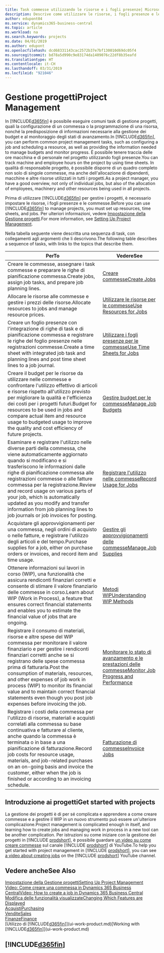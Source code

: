 ```yaml
---
title: Task commesse utilizzando le risorse e i fogli presenze| Microsoft Docs
description: Descrive come utilizzare le risorse, i fogli presenze e le commesse per gestire progetti.
author: edupont04
ms.service: dynamics365-business-central
ms.topic: article
ms.workload: na
ms.search.keywords: projects
ms.date: 04/01/2019
ms.author: edupont
ms.openlocfilehash: dcd68331143cac2572b37e7bf130010d69dc05f4
ms.sourcegitcommit: bd78a5d990c9e83174da1409076c22df8b35eafd
ms.translationtype: HT
ms.contentlocale: it-CH
ms.lasthandoff: 03/31/2019
ms.locfileid: "921046"
---
```

# <a name="project-management"></a><span data-ttu-id="39f87-103">Gestione progetti</span><span class="sxs-lookup"><span data-stu-id="39f87-103">Project Management</span></span>
<span data-ttu-id="39f87-104">In [!INCLUDE[d365fin](includes/d365fin_md.md)] è possibile eseguire comuni task di gestione progetti, quali la configurazione di un commessa o la programmazione di una risorsa, nonché la predisposizione di informazioni necessarie alla gestione dei budget e al monitoraggio degli stati di avanzamento.</span><span class="sxs-lookup"><span data-stu-id="39f87-104">In [!INCLUDE[d365fin](includes/d365fin_md.md)], you can perform common project management tasks, such as configuring a job and scheduling a resource, as well as providing the information needed to manage budgets and monitor progress.</span></span> <span data-ttu-id="39f87-105">È possibile tenere traccia delle ore macchina e di personale nel progetto utilizzando fogli presenze.</span><span class="sxs-lookup"><span data-stu-id="39f87-105">You can track machine and employee hours on the project by using time sheets.</span></span> <span data-ttu-id="39f87-106">In qualità di responsabile progetto, è possibile disporre di un quadro completo non solo di singole commesse, ma anche dell'allocazione di dipendenti, macchine e altre risorse utilizzati in tutti i progetti.</span><span class="sxs-lookup"><span data-stu-id="39f87-106">As a project manager, you have a good overview, not only of individual jobs, but also of the allocation of employees, machinery and other resources being used in all projects.</span></span>

<span data-ttu-id="39f87-107">Prima di utilizzare [!INCLUDE[d365fin](includes/d365fin_md.md)] per gestire i progetti, è necessario impostare le risorse, i fogli presenze e le commesse.</span><span class="sxs-lookup"><span data-stu-id="39f87-107">Before you can use [!INCLUDE[d365fin](includes/d365fin_md.md)] to manage projects, you must set up resources, time sheets, and jobs.</span></span> <span data-ttu-id="39f87-108">Per ulteriori informazioni, vedere [Impostazione della Gestione progetti](projects-setup-projects.md).</span><span class="sxs-lookup"><span data-stu-id="39f87-108">For more information, see [Setting Up Project Management](projects-setup-projects.md).</span></span>  

<span data-ttu-id="39f87-109">Nella tabella seguente viene descritta una sequenza di task, con collegamenti agli argomenti che li descrivono.</span><span class="sxs-lookup"><span data-stu-id="39f87-109">The following table describes a sequence of tasks, with links to the topics that describe them.</span></span>

| <span data-ttu-id="39f87-110">Per</span><span class="sxs-lookup"><span data-stu-id="39f87-110">To</span></span> | <span data-ttu-id="39f87-111">Vedere</span><span class="sxs-lookup"><span data-stu-id="39f87-111">See</span></span> |
| --- | --- |
| <span data-ttu-id="39f87-112">Creare le commesse, assegnare i task commesse e preparare le righe di pianificazione commessa.</span><span class="sxs-lookup"><span data-stu-id="39f87-112">Create jobs, assign job tasks, and prepare job planning lines.</span></span> |[<span data-ttu-id="39f87-113">Creare commesse</span><span class="sxs-lookup"><span data-stu-id="39f87-113">Create Jobs</span></span>](projects-how-create-jobs.md) |
| <span data-ttu-id="39f87-114">Allocare le risorse alle commesse e gestire i prezzi delle risorse.</span><span class="sxs-lookup"><span data-stu-id="39f87-114">Allocate resources to jobs and manage resource prices.</span></span> |[<span data-ttu-id="39f87-115">Utilizzare le risorse per le commesse</span><span class="sxs-lookup"><span data-stu-id="39f87-115">Use Resources for Jobs</span></span>](projects-how-use-resources.md) |
| <span data-ttu-id="39f87-116">Creare un foglio presenze con l'integrazione di righe di task e di pianificazione commessa e registrare le righe del foglio presenze nelle registrazioni commesse.</span><span class="sxs-lookup"><span data-stu-id="39f87-116">Create a time sheet with integrated job task and planning lines and post time sheet lines to a job journal.</span></span> |[<span data-ttu-id="39f87-117">Utilizzare i fogli presenze per le commesse</span><span class="sxs-lookup"><span data-stu-id="39f87-117">Use Time Sheets for Jobs</span></span>](projects-how-use-time-sheets.md) |
| <span data-ttu-id="39f87-118">Creare il budget per le risorse da utilizzare nelle commesse e confrontare l'utilizzo effettivo di articoli e risorse rispetto all'utilizzo previsto per migliorare la qualità e l'efficienza dei costi per i progetti futuri.</span><span class="sxs-lookup"><span data-stu-id="39f87-118">Budget for resources to be used in jobs and compare actual item and resource usage to budgeted usage to improve the quality and cost efficiency of future projects.</span></span> |[<span data-ttu-id="39f87-119">Gestire budget per le commesse</span><span class="sxs-lookup"><span data-stu-id="39f87-119">Manage Job Budgets</span></span>](projects-how-manage-budgets.md) |
| <span data-ttu-id="39f87-120">Esaminare e registrare l'utilizzo nelle diverse parti della commessa, che viene automaticamente aggiornato quando si modificano e si trasferiscono le informazioni dalle righe di pianificazione commessa alle registrazioni commesse o alle fatture commessa per la registrazione.</span><span class="sxs-lookup"><span data-stu-id="39f87-120">Review and record usage on various parts of your job, which is automatically updated as you modify and transfer information from job planning lines to job journals or job invoices for posting.</span></span> |[<span data-ttu-id="39f87-121">Registrare l'utilizzo nelle commesse</span><span class="sxs-lookup"><span data-stu-id="39f87-121">Record Usage for Jobs</span></span>](projects-how-record-job-usage.md) |
| <span data-ttu-id="39f87-122">Acquistare gli approvvigionamenti per una commessa, negli ordini di acquisto o nelle fatture, e registrare l'utilizzo degli articoli e del tempo.</span><span class="sxs-lookup"><span data-stu-id="39f87-122">Purchase supplies for a job, either on purchase orders or invoices, and record item and time usage.</span></span> |[<span data-ttu-id="39f87-123">Gestire gli approvvigionamenti delle commesse</span><span class="sxs-lookup"><span data-stu-id="39f87-123">Manage Job Supplies</span></span>](projects-how-manage-project-supplies.md) |
| <span data-ttu-id="39f87-124">Ottenere informazioni sui lavori in corso (WIP), una funzionalità che assicura rendiconti finanziari corretti e consente di stimare il valore finanziario delle commesse in corso.</span><span class="sxs-lookup"><span data-stu-id="39f87-124">Learn about WIP (Work in Process), a feature that ensures correct financial statements and enables you to estimate the financial value of jobs that are ongoing.</span></span> |[<span data-ttu-id="39f87-125">Metodi WIP</span><span class="sxs-lookup"><span data-stu-id="39f87-125">Understanding WIP Methods</span></span>](projects-understanding-wip.md) |
| <span data-ttu-id="39f87-126">Registrare il consumo di materiali, risorse e altre spese del WIP commessa per monitorare il valore finanziario e per gestire i rendiconti finanziari corretti anche se si registrano delle spese commessa prima di fatturarla.</span><span class="sxs-lookup"><span data-stu-id="39f87-126">Post the consumption of materials, resources, and other expenses of job work in process (WIP) to monitor its financial value and to maintain correct financial statements even though you post job expenses before invoicing the job.</span></span> |[<span data-ttu-id="39f87-127">Monitorare lo stato di avanzamento e le prestazioni delle commesse</span><span class="sxs-lookup"><span data-stu-id="39f87-127">Monitor Job Progress and Performance</span></span>](projects-how-monitor-progress-performance.md) |
| <span data-ttu-id="39f87-128">Registrare i costi della commessa per l'utilizzo di risorse, materiali e acquisti correlati alla commessa su base continuativa e fatturare al cliente, anche quando la commessa è terminata o in base a una pianificazione di fatturazione.</span><span class="sxs-lookup"><span data-stu-id="39f87-128">Record job costs for resource usage, materials, and job-related purchases on an on-going basis and invoice the customer, either when the job is finished or according to an invoicing schedule.</span></span> |[<span data-ttu-id="39f87-129">Fatturazione di commesse</span><span class="sxs-lookup"><span data-stu-id="39f87-129">Invoice Jobs</span></span>](projects-how-invoice-jobs.md) |

## <a name="get-started-with-projects"></a><span data-ttu-id="39f87-130">Introduzione ai progetti</span><span class="sxs-lookup"><span data-stu-id="39f87-130">Get started with projects</span></span>

<span data-ttu-id="39f87-131">La gestione dei progetti è di per sé complicata e apprendere a come creare commesse e a gestire il WIP in un nuovo strumento può essere un'ulteriore complicazione.</span><span class="sxs-lookup"><span data-stu-id="39f87-131">Project management is complicated enough in itself, and learning how to create jobs and managing work in process in a new tool can be another complication.</span></span> <span data-ttu-id="39f87-132">Per istruzioni su come iniziare con la gestione dei progetti in [!INCLUDE [prodshort](includes/prodshort.md)], è possibile guardare [un video su come creare commesse](https://www.youtube.com/watch?v=VqaPWr7BWmw) sul canale [!INCLUDE [prodshort](includes/prodshort.md)] di YouTube.</span><span class="sxs-lookup"><span data-stu-id="39f87-132">To help you get started with project management in [!INCLUDE [prodshort](includes/prodshort.md)], you can see [a video about creating jobs](https://www.youtube.com/watch?v=VqaPWr7BWmw) on the [!INCLUDE [prodshort](includes/prodshort.md)] YouTube channel.</span></span>  

## <a name="see-also"></a><span data-ttu-id="39f87-133">Vedere anche</span><span class="sxs-lookup"><span data-stu-id="39f87-133">See Also</span></span>

[<span data-ttu-id="39f87-134">Impostazione della Gestione progetti</span><span class="sxs-lookup"><span data-stu-id="39f87-134">Setting Up Project Management</span></span>](projects-setup-projects.md)  
[<span data-ttu-id="39f87-135">Video: Come creare una commessa in Dynamics 365 Business Central</span><span class="sxs-lookup"><span data-stu-id="39f87-135">Video: How to create a job in Dynamics 365 Business Central</span></span>](https://www.youtube.com/watch?v=VqaPWr7BWmw)  
[<span data-ttu-id="39f87-136">Modifica delle funzionalità visualizzate</span><span class="sxs-lookup"><span data-stu-id="39f87-136">Changing Which Features are Displayed</span></span>](ui-experiences.md)  
[<span data-ttu-id="39f87-137">Acquisti</span><span class="sxs-lookup"><span data-stu-id="39f87-137">Purchasing</span></span>](purchasing-manage-purchasing.md)  
[<span data-ttu-id="39f87-138">Vendite</span><span class="sxs-lookup"><span data-stu-id="39f87-138">Sales</span></span>](sales-manage-sales.md)  
[<span data-ttu-id="39f87-139">Finanze</span><span class="sxs-lookup"><span data-stu-id="39f87-139">Finance</span></span>](finance.md)  
<span data-ttu-id="39f87-140">[Utilizzo di [!INCLUDE[d365fin](includes/d365fin_md.md)]](ui-work-product.md)</span><span class="sxs-lookup"><span data-stu-id="39f87-140">[Working with [!INCLUDE[d365fin](includes/d365fin_md.md)]](ui-work-product.md)</span></span>  

## [!INCLUDE[d365fin](includes/free_trial_md.md)]  
